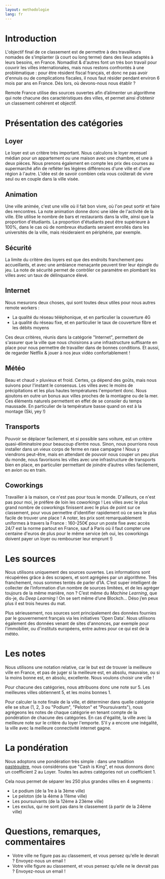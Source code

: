 ```yaml
---
layout: methodologie
lang: fr
---
```

# Introduction

L'objectif final de ce classement est de permettre à des travailleurs nomades de s'implanter (à court ou long terme) dans des lieux adaptés à leurs besoins, en France. Nomadlist & d'autres font un très bon travail pour couvrir les villes internationales, mais nous restons confrontés à une problématique : pour être résident fiscal français, et donc ne pas avoir d'ennuis ou de complications fiscales, il nous faut résider pendant environ 6 mois par ans en France. Dés lors, où devons-nous nous établir ?

Remote France utilise des sources ouvertes afin d’alimenter un algorithme qui note chacune des caractéristiques des villes, et permet ainsi d’obtenir un classement cohérent et objectif.

# Présentation des catégories
## Loyer
Le loyer est un critère très important. Nous calculons le loyer mensuel médian pour un appartement ou une maison avec une chambre, et une à deux pièces. Nous prenons également en compte les prix des courses au supermarché afin de refléter les légères différences d'une ville et d'une région à l'autre. L'idée est de savoir combien cela vous coûterait de vivre seul ou en couple dans la ville visée.


## Animation
Une ville animée, c'est une ville où il fait bon vivre, où l'on peut sortir et faire des rencontres. La note animation donne donc une idée de l'activité de la ville. Elle utilise le nombre de bars et restaurants dans la ville, ainsi que la proportion d'étudiants. La proportion d'étudiants peut être supérieure à 100%, dans le cas où de nombreux étudiants seraient enrollés dans les universités de la ville, mais résideraient en périphérie, par exemple.

## Sécurité
La limite du critère des loyers est que des endroits franchement peu accueillants, et avec une ambiance menaçante peuvent tirer leur épingle du jeu. La note de sécurité permet de contrôler ce paramètre en plombant les villes avec un taux de délinquance élevé.

## Internet
Nous mesurons deux choses, qui sont toutes deux utiles pour nous autres remote workers : 
* La qualité du réseau téléphonique, et en particulier la couverture 4G
* La qualité du réseau fixe, et en particulier le taux de couverture fibre et les débits moyens

Ces deux critères, réunis dans la catégorie "Internet", permettent de s'assurer que la ville que nous choisirons a une infrastructure suffisante en place pour nous permettre de travailler dans de bonnes conditions. Et aussi, de regarder Netflix & jouer à nos jeux vidéo confortablement !

## Météo
Beau et chaud > pluvieux et froid. Certes, ça dépend des goûts, mais nous suivons pour l'instant le consensus. Les villes avec le moins de précipitations et les plus hautes températures l'emportent donc.
Nous ajoutons en outre un bonus aux villes proches de la montagne ou de la mer. Ces éléments naturels permettent en effet de se consoler du temps maussade. En particulier de la température basse quand on est à la montage (Ski, yey !)

## Transports
Pouvoir se déplacer facilement, et si possible sans voiture, est un critère quasi-éliminatoire pour beaucoup d’entre nous. Sinon, nous pourrions nous installer dans un vieux corps de ferme en rase campagne ! Nous y viendrons peut-être, mais en attendant de pouvoir nous couper un peu plus du monde, nous favorisons les villes avec une infrastructure de transports bien en place, en particulier permettant de joindre d’autres villes facilement, en avion ou en train.

## Coworkings
Travailler à la maison, ce n'est pas pour tous le monde. D'ailleurs, ce n'est pas pour moi, je préfère de loin les coworkings ! Les villes avec le plus grand nombre de coworkings finissent avec le plus de point sur ce classement, pour vous permettre d'identifier rapidement où ce sera le plus facile de trouver une place ! A noter, les prix sont remarquablement uniformes à travers la France : 160-250€ pour un poste fixe avec accès 24/7 est la norme partout en France, sauf à Paris où il faut compter une centaine d'euros de plus pour le même service (eh oui, les coworkings doivent payer un loyer ou rembourser leur emprunt !)

# Les sources
Nous utilisons uniquement des sources ouvertes. Les informations sont récupérées grâce à des scrapers, et sont agrégées par un algorithme. Très franchement, nous sommes tentés de parler d’IA. C’est super intelligent de collecter de l’information d’un nombre de sources limitées, et de les agréger toujours de la même manière, non ? C’est même du *Machine Learning*, que dis-je, du *Deep Learning* ! On se sert même d’une Blockch… Déso j’en peux plus il est trois heures du mat.

Plus sérieusement, nos sources sont principalement des données fournies par le gouvernement français via les initiatives 'Open Data'. Nous utilisons également des données venant de sites d'annonces, par exemple pour l'immobilier, ou d'instituts européens, entre autres pour ce qui est de la météo.

# Les notes
Nous utilisons une notation relative, car le but est de trouver la meilleure ville en France, et pas de juger si la meilleure est, en absolu, mauvaise, ou si la moins bonne est, en absolu, excellente. Nous voulons choisir une ville !

Pour chacune des catégories, nous attribuons donc une note sur 5. Les meilleures villes obtiennent 5, et les moins bonnes 1.

Pour calculer la note finale de la ville, et déterminer dans quelle catégorie elle se situe (1, 2, 3 ou "Podium", "Peloton" et "Poursuivants"), nous agrégeons les notes de chaque catégorie en tenant compte de la pondération de chacune des catégories. En cas d'égalité, la ville avec la meilleure note sur le critère du loyer l'emporte. S'il y a encore une inégalité, la ville avec la meilleure connectivité internet gagne.

# La pondération
Nous adoptons une pondération très simple : dans une tradition [pastéquière](http://larevolutionpasteque.com/), nous considérons que "Cash is King", et nous donnons donc un coefficient 2 au Loyer. Toutes les autres catégories not un coefficient 1.

Cela nous permet de séparer les 250 plus grandes villes en 4 segments :
- Le podium (de la 1re à la 3ème ville)
- Le peloton (de la 4ème à 11ème ville)
- Les poursuivants (de la 12ème à 23ème ville)
- Les exclus, qui ne sont pas dans le classement (à partir de la 24ème ville)

# Questions, remarques, commentaires
- Votre ville ne figure pas au classement, et vous pensez qu'elle le devrait ? Envoyez-nous un email !
- Votre ville figure au classement, et vous pensez qu'elle ne le devrait pas ? Envoyez-nous un email ! 


